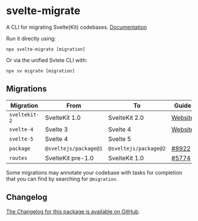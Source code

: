 # svelte-migrate

A CLI for migrating Svelte(Kit) codebases. [Documentation](https://svelte.dev/docs/cli/sv-migrate)

Run it directly using:

```
npx svelte-migrate [migration]
```

Or via the unified Svlete CLI with:

```
npx sv migrate [migration]
```

## Migrations

| Migration     | From                  | To                    | Guide                                                           |
| ------------- | --------------------- | --------------------- | --------------------------------------------------------------- |
| `sveltekit-2` | SvelteKit 1.0         | SvelteKit 2.0         | [Website](https://svelte.dev/docs/kit/migrating-to-sveltekit-2) |
| `svelte-4`    | Svelte 3              | Svelte 4              | [Website](https://svelte.dev/docs/svelte/v4-migration-guide)    |
| `svelte-5`    | Svelte 4              | Svelte 5              |                                                                 |
| `package`     | `@sveltejs/package@1` | `@sveltejs/package@2` | [#8922](https://github.com/sveltejs/kit/pull/8922)              |
| `routes`      | SvelteKit pre-1.0     | SvelteKit 1.0         | [#5774](https://github.com/sveltejs/kit/discussions/5774)       |

Some migrations may annotate your codebase with tasks for completion that you can find by searching for `@migration`.

## Changelog

[The Changelog for this package is available on GitHub](https://github.com/sveltejs/kit/blob/main/packages/migrate/CHANGELOG.md).
